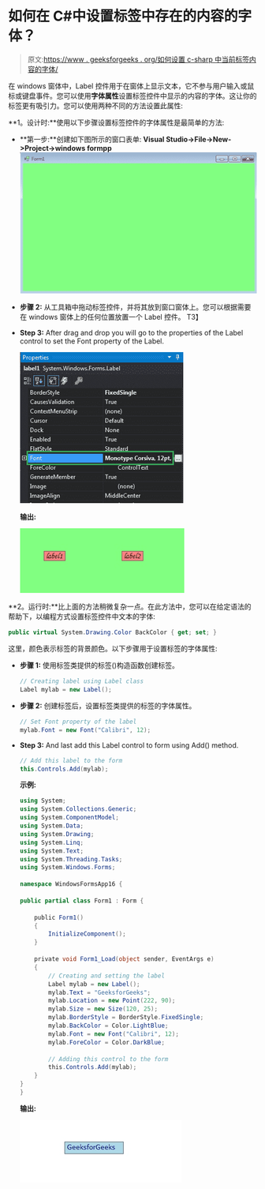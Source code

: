 # 如何在 C#中设置标签中存在的内容的字体？

> 原文:[https://www . geeksforgeeks . org/如何设置 c-sharp 中当前标签内容的字体/](https://www.geeksforgeeks.org/how-to-set-the-font-of-the-content-present-in-the-label-in-c-sharp/)

在 windows 窗体中，Label 控件用于在窗体上显示文本，它不参与用户输入或鼠标或键盘事件。您可以使用**字体属性**设置标签控件中显示的内容的字体。这让你的标签更有吸引力。您可以使用两种不同的方法设置此属性:

**1。设计时:**使用以下步骤设置标签控件的字体属性是最简单的方法:

*   **第一步:**创建如下图所示的窗口表单:
    **Visual Studio->File->New->Project->windows formpp**
    ![](img/f1d477c51402b2df11d7ed28eee617fe.png)
*   **步骤 2:** 从工具箱中拖动标签控件，并将其放到窗口窗体上。您可以根据需要在 windows 窗体上的任何位置放置一个 Label 控件。
    T3】
*   **Step 3:** After drag and drop you will go to the properties of the Label control to set the Font property of the Label.

    ![](img/d37594d21639b2a5cbfed13ed0f90e80.png)

    **输出:**

    ![](img/f3f0092552f10efc003f568609b89889.png)

**2。运行时:**比上面的方法稍微复杂一点。在此方法中，您可以在给定语法的帮助下，以编程方式设置标签控件中文本的字体:

```cs
public virtual System.Drawing.Color BackColor { get; set; }
```

这里，颜色表示标签的背景颜色。以下步骤用于设置标签的字体属性:

*   **步骤 1:** 使用标签类提供的标签()构造函数创建标签。

    ```cs
    // Creating label using Label class
    Label mylab = new Label();

    ```

*   **步骤 2:** 创建标签后，设置标签类提供的标签的字体属性。

    ```cs
    // Set Font property of the label
    mylab.Font = new Font("Calibri", 12);

    ```

*   **Step 3:** And last add this Label control to form using Add() method.

    ```cs
    // Add this label to the form
    this.Controls.Add(mylab);

    ```

    **示例:**

    ```cs
    using System;
    using System.Collections.Generic;
    using System.ComponentModel;
    using System.Data;
    using System.Drawing;
    using System.Linq;
    using System.Text;
    using System.Threading.Tasks;
    using System.Windows.Forms;

    namespace WindowsFormsApp16 {

    public partial class Form1 : Form {

        public Form1()
        {
            InitializeComponent();
        }

        private void Form1_Load(object sender, EventArgs e)
        {
            // Creating and setting the label
            Label mylab = new Label();
            mylab.Text = "GeeksforGeeks";
            mylab.Location = new Point(222, 90);
            mylab.Size = new Size(120, 25);
            mylab.BorderStyle = BorderStyle.FixedSingle;
            mylab.BackColor = Color.LightBlue;
            mylab.Font = new Font("Calibri", 12);
            mylab.ForeColor = Color.DarkBlue;

            // Adding this control to the form
            this.Controls.Add(mylab);
        }
    }
    }
    ```

    **输出:**

    ![](img/41f6ef583670e07da45a137b19960f3c.png)